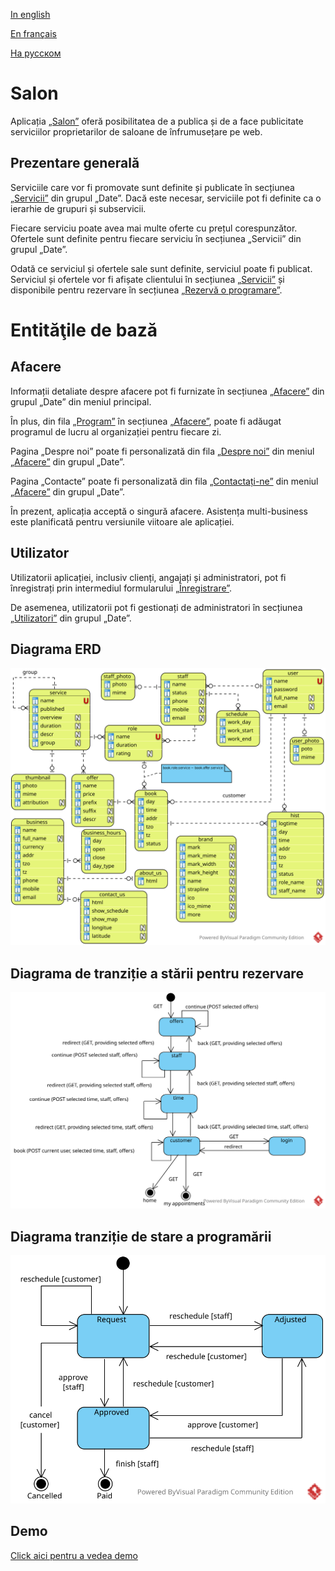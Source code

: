 
[In english](https://github.com/ciukstar/salon/blob/master/README.md)  

[En français](https://github.com/ciukstar/salon/blob/master/README.fr.md)  

[На русском](https://github.com/ciukstar/salon/blob/master/README.ru.md)

# Salon

Aplicația [„Salon”](https://salonro-w3cpovaqka-de.a.run.app) oferă posibilitatea de a publica și de a face publicitate serviciilor proprietarilor de saloane de înfrumusețare pe web.

## Prezentare generală

Serviciile care vor fi promovate sunt definite și publicate în secțiunea [„Servicii”](https://salonro-w3cpovaqka-de.a.run.app/admin/services) din grupul „Date”. Dacă este necesar, serviciile pot fi definite ca o ierarhie de grupuri și subservicii.

Fiecare serviciu poate avea mai multe oferte cu prețul corespunzător. Ofertele sunt definite pentru fiecare serviciu în secțiunea „Servicii” din grupul „Date”.

Odată ce serviciul și ofertele sale sunt definite, serviciul poate fi publicat. Serviciul și ofertele vor fi afișate clientului în secțiunea [„Servicii”](https://salonro-w3cpovaqka-de.a.run.app/services) și disponibile pentru rezervare în secțiunea [„Rezervă o programare”](https://salonro-w3cpovaqka-de.a.run.app/book).

# Entităţile de bază

## Afacere

Informații detaliate despre afacere pot fi furnizate în secțiunea [„Afacere”](https://salonro-w3cpovaqka-de.a.run.app/admin/business) din grupul „Date” din meniul principal.

În plus, din fila [„Program”](https://salonro-w3cpovaqka-de.a.run.app/admin/business/1/hours) în secțiunea [„Afacere”](https://salonro-w3cpovaqka-de.a.run.app/admin/business), poate fi adăugat programul de lucru al organizației pentru fiecare zi.

Pagina „Despre noi” poate fi personalizată din fila [„Despre noi”](https://salonro-w3cpovaqka-de.a.run.app/admin/about/business/1) din meniul [„Afacere”](https://salonro-w3cpovaqka-de.a.run.app/admin/business) din grupul „Date”.

Pagina „Contacte” poate fi personalizată din fila [„Contactați-ne”](https://salonro-w3cpovaqka-de.a.run.app/admin/contact/business/1) din meniul [„Afacere”](https://salonro-w3cpovaqka-de.a.run.app/admin/business) din grupul „Date”.

În prezent, aplicația acceptă o singură afacere. Asistența multi-business este planificată pentru versiunile viitoare ale aplicației.

## Utilizator

Utilizatorii aplicației, inclusiv clienți, angajați și administratori, pot fi înregistrați prin intermediul formularului [„Înregistrare”](https://salonro-w3cpovaqka-de.a.run.app/account).

De asemenea, utilizatorii pot fi gestionați de administratori în secțiunea [„Utilizatori”](https://salonro-w3cpovaqka-de.a.run.app/admin/users) din grupul „Date”.

## Diagrama ERD

![Diagrama Entitate-Relație](static/img/Salon-ERD.svg)

## Diagrama de tranziție a stării pentru rezervare

![Diagrama de tranziție a stării pentru rezervare](static/img/Booking-State-Diagram.svg)

## Diagrama tranziție de stare a programării

![Diagrama tranziție de stare a programării](static/img/Appointment-State-Transition.svg)

## Demo

[Click aici pentru a vedea demo](https://salonro-w3cpovaqka-de.a.run.app)
